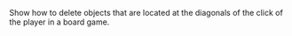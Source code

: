 Show how to delete objects that are located at the diagonals of the click of the player in a board game.
